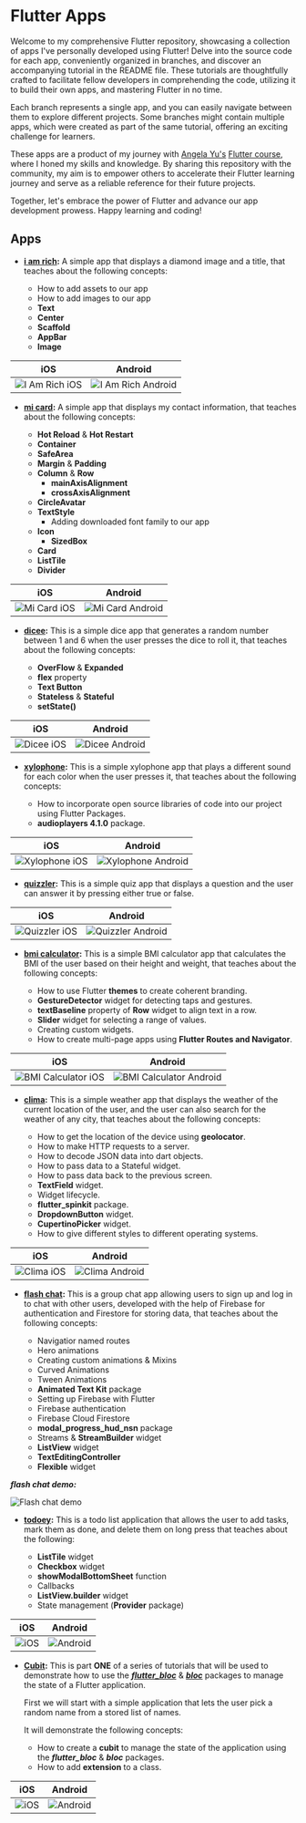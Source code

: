 # Flutter Apps

Welcome to my comprehensive Flutter repository, showcasing a collection of apps I've personally developed using Flutter! Delve into the source code for each app, conveniently organized in branches, and discover an accompanying tutorial in the README file. These tutorials are thoughtfully crafted to facilitate fellow developers in comprehending the code, utilizing it to build their own apps, and mastering Flutter in no time.

Each branch represents a single app, and you can easily navigate between them to explore different projects. Some branches might contain multiple apps, which were created as part of the same tutorial, offering an exciting challenge for learners.

These apps are a product of my journey with [Angela Yu's](https://github.com/angelabauer) [Flutter course](https://www.udemy.com/course/flutter-bootcamp-with-dart/), where I honed my skills and knowledge. By sharing this repository with the community, my aim is to empower others to accelerate their Flutter learning journey and serve as a reliable reference for their future projects.

Together, let's embrace the power of Flutter and advance our app development prowess. Happy learning and coding!

## Apps

- **[i am rich](https://github.com/MagedGDEV/flutterApps/tree/i_am_rich):** A simple app that displays a diamond image and a title, that teaches about the following concepts:

  - How to add assets to our app
  - How to add images to our app
  - **Text**
  - **Center**
  - **Scaffold**
  - **AppBar**
  - **Image**

|iOS|Android|
|---|---|
|![I Am Rich iOS](/screenshots/iOS_i_am_rich.png)|![I Am Rich Android](/screenshots/android_i_am_rich.png)|

- **[mi card](https://github.com/MagedGDEV/flutterApps/tree/mi_card):** A simple app that displays my contact information, that teaches about the following concepts:

  - **Hot Reload** & **Hot Restart**
  - **Container**
  - **SafeArea**
  - **Margin** & **Padding**
  - **Column** & **Row**
    - **mainAxisAlignment**
    - **crossAxisAlignment**
  - **CircleAvatar**
  - **TextStyle**
    - Adding downloaded font family to our app
  - **Icon**
    - **SizedBox**
  - **Card**
  - **ListTile**
  - **Divider**

|iOS|Android|
|---|---|
|![Mi Card iOS](/screenshots/iOS_mi_card.png)|![Mi Card Android](/screenshots/android_mi_card.png)|

- **[dicee](https://github.com/MagedGDEV/flutterApps/tree/dicee):** This is a simple dice app that generates a random number between 1 and 6 when the user presses the dice to roll it, that teaches about the following concepts:

  - **OverFlow** & **Expanded**
  - **flex** property
  - **Text Button**
  - **Stateless** & **Stateful**
  - **setState()**

|iOS|Android|
|---|---|
|![Dicee iOS](/screenshots/iOS_dicee.gif)|![Dicee Android](/screenshots/android_dicee.gif)|

- **[xylophone](https://github.com/MagedGDEV/flutterApps/tree/xylophone):** This is a simple xylophone app that plays a different sound for each color when the user presses it, that teaches about the following concepts:

  - How to incorporate open source libraries of code into our project using Flutter Packages.
  - **audioplayers 4.1.0** package.

|iOS|Android|
|---|---|
|![Xylophone iOS](/screenshots/iOS_xylophone.png)|![Xylophone Android](/screenshots/android_xylophone.png)|

- **[quizzler](https://github.com/MagedGDEV/flutterApps/tree/quizzler):** This is a simple quiz app that displays a question and the user can answer it by pressing either true or false.

|iOS|Android|
|---|---|
|![Quizzler iOS](/screenshots/iOS_quizzler.gif)|![Quizzler Android](/screenshots/android_quizzler.gif)|

- **[bmi calculator](https://github.com/MagedGDEV/flutterApps/tree/bmi_calculator):** This is a simple BMI calculator app that calculates the BMI of the user based on their height and weight, that teaches about the following concepts:

  - How to use Flutter **themes** to create coherent branding.
  - **GestureDetector** widget for detecting taps and gestures.
  - **textBaseline** property of **Row** widget to align text in a row.
  - **Slider** widget for selecting a range of values.
  - Creating custom widgets.
  - How to create multi-page apps using **Flutter Routes and Navigator**.

|iOS|Android|
|---|---|
|![BMI Calculator iOS](/screenshots/iOS_bmi_calculator.gif)|![BMI Calculator Android](/screenshots/android_bmi_calculator.gif)|

- **[clima](https://github.com/MagedGDEV/flutterApps/tree/clima):** This is a simple weather app that displays the weather of the current location of the user, and the user can also search for the weather of any city, that teaches about the following concepts:

  - How to get the location of the device using **geolocator**.
  - How to make HTTP requests to a server.
  - How to decode JSON data into dart objects.
  - How to pass data to a Stateful widget.
  - How to pass data back to the previous screen.
  - **TextField** widget.
  - Widget lifecycle.
  - **flutter_spinkit** package.
  - **DropdownButton** widget.
  - **CupertinoPicker** widget.
  - How to give different styles to different operating systems.

|iOS|Android|
|---|---|
|![Clima iOS](/screenshots/iOS_clima.gif)|![Clima Android](/screenshots/android_clima.gif)|

- **[flash chat](https://github.com/MagedGDEV/flutterApps/tree/flash_chat):** This is a group chat app allowing users to sign up and log in to chat with other users, developed with the help of Firebase for authentication and Firestore for storing data, that teaches about the following concepts:

  - Navigatior named routes
  - Hero animations
  - Creating custom animations & Mixins
  - Curved Animations
  - Tween Animations
  - **Animated Text Kit** package
  - Setting up Firebase with Flutter
  - Firebase authentication
  - Firebase Cloud Firestore
  - **modal_progress_hud_nsn** package
  - Streams & **StreamBuilder** widget
  - **ListView** widget
  - **TextEditingController**
  - **Flexible** widget

***flash chat demo:***

![Flash chat demo](/screenshots/flash_chat.gif)

- **[todoey](https://github.com/MagedGDEV/flutterApps/tree/todoey):** This is a todo list application that allows the user to add tasks, mark them as done, and delete them on long press that teaches about the following:

  - **ListTile** widget
  - **Checkbox** widget
  - **showModalBottomSheet** function
  - Callbacks
  - **ListView.builder** widget
  - State management (**Provider** package)

|iOS|Android|
|---|---|
|![iOS](/screenshots/iOS_todoey.gif)|![Android](/screenshots/android_todoey.gif)|

- **[Cubit](https://github.com/MagedGDEV/flutterApps/tree/cubit):** This is part **ONE** of a series of tutorials that will be used to demonstrate how to use the ***[flutter_bloc](https://pub.dev/packages/flutter_bloc)*** & ***[bloc](https://pub.dev/packages/bloc)*** packages to manage the state of a Flutter application.

  First we will start with a simple application that lets the user pick a random name from a stored list of names.

  It will demonstrate the following concepts:

  - How to create a **cubit** to manage the state of the application using the ***flutter_bloc*** & ***bloc*** packages.
  - How to add **extension** to a class.

|iOS|Android|
|---|-------|
|![iOS](/screenshots/iOS_cubit.gif)|![Android](/screenshots/android_cubit.gif)|
